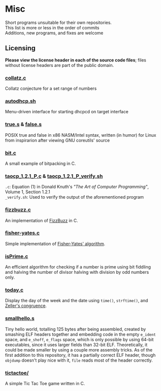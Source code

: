 # Misc
Short programs unsuitable for their own repositories.  
This list is more or less in the order of commits  
Additions, new programs, and fixes are welcome

## Licensing
**Please view the license header in each of the source code files**; files without license headers are part of the public domain.

### [collatz.c](collatz.c)
Collatz conjecture for a set range of numbers

### [autodhcp.sh](autodhcp.sh)
Menu-driven interface for starting dhcpcd on target interface

### [true.s](true.s) & [false.s](false.s)
POSIX true and false in x86 NASM/Intel syntax, written (in humor) for Linux from inspirarion after viewing GNU coreutils' source

### [bit.c](bit.c)
A small example of bitpacking in C.

### [taocp\_1.2.1\_P.c](taocp\_1.2.1\_P.c) & [taocp\_1.2.1\_P\_verify.sh](taocp\_1.2.1\_P\_verify.sh)
`.c`: Equation (1) in Donald Knuth's *"The Art of Computer Programming"*, Volume 1, Section 1.2.1  
`_verify.sh`: Used to verify the output of the aforementioned program

### [fizzbuzz.c](fizzbuzz.c)
An implementation of [FizzBuzz](http://c2.com/cgi/wiki?FizzBuzzTest) in C.

### [fisher-yates.c](fisher-yates.c)
Simple implementation of [Fisher-Yates' algorithm](https://en.wikipedia.org/wiki/Fisher%E2%80%93Yates_shuffle#The_modern_algorithm).

### [isPrime.c](isPrime.c)
An efficient algorithm for checking if a number is prime using bit fiddling and halving the number of divisor halving with 
division by odd numbers only.

### [today.c](today.c)
Display the day of the week and the date using `time()`, `strftime()`, and [Zeller's congruence](https://en.wikipedia.org/wiki/Zeller%27s_congruence).

### [smallhello.s](smallhello.s)
Tiny hello world, totalling 125 bytes after being assembled, created by smashing ELF headers together and embedding code in the empty `e_ident` space, 
and `e_shoff`, `e_flags` space, which is only possible by using 64-bit executables, since it uses larger fields than 32-bit ELF. Theoretically, it could be made smaller by
using a couple more assembly tricks. As of the first addition to this repository, it has a partially correct ELF header, though `objdump` doesn't play nice with it, `file` reads most of the header correctly.

### [tictactoe/](tictactoe)
A simple Tic Tac Toe game written in C.
